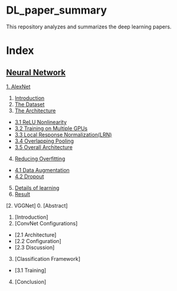 # DL_paper_summary
This repository analyzes and summarizes the deep learning papers.

# Index  

## [Neural Network](https://github.com/galaxy1014/DL_paper_summary/tree/master/Neural%20Network#neural-network)  
[1. AlexNet](https://github.com/galaxy1014/DL_paper_summary/tree/master/Neural%20Network/AlexNet#alexnet)  
1. [Introduction](https://github.com/galaxy1014/DL_paper_summary/tree/master/Neural%20Network/AlexNet#1-introduction)  
2. [The Dataset](https://github.com/galaxy1014/DL_paper_summary/tree/master/Neural%20Network/AlexNet#2-the-dataset)  
3. [The Architecture](https://github.com/galaxy1014/DL_paper_summary/tree/master/Neural%20Network/AlexNet#3-the-architecture)  
* [3.1 ReLU Nonlinearity](https://github.com/galaxy1014/DL_paper_summary/tree/master/Neural%20Network/AlexNet#31-relu-nonlinearity)  
* [3.2 Training on Multiple GPUs](https://github.com/galaxy1014/DL_paper_summary/tree/master/Neural%20Network/AlexNet#32-training-on-multiple-gpus)  
* [3.3 Local Response Normalization(LRN)](https://github.com/galaxy1014/DL_paper_summary/tree/master/Neural%20Network/AlexNet#33-local-response-normalizationlrn)  
* [3.4 Overlapping Pooling](https://github.com/galaxy1014/DL_paper_summary/tree/master/Neural%20Network/AlexNet#34-overlapping-pooling)  
* [3.5 Overall Architecture](https://github.com/galaxy1014/DL_paper_summary/tree/master/Neural%20Network/AlexNet#35-overall-architecture)  
4. [Reducing Overfitting](https://github.com/galaxy1014/DL_paper_summary/tree/master/Neural%20Network/AlexNet#4-reducing-overfitting)  
* [4.1 Data Augmentation](https://github.com/galaxy1014/DL_paper_summary/tree/master/Neural%20Network/AlexNet#41-data-augmentation)  
* [4.2 Dropout](https://github.com/galaxy1014/DL_paper_summary/tree/master/Neural%20Network/AlexNet#42-dropout)  
5. [Details of learning](https://github.com/galaxy1014/DL_paper_summary/tree/master/Neural%20Network/AlexNet#5-details-of-learning)  
6. [Result](https://github.com/galaxy1014/DL_paper_summary/tree/master/Neural%20Network/AlexNet#6-result)

[2. VGGNet]
0. [Abstract] 
1. [Introduction]
2. [ConvNet Configurations]
* [2.1 Architecture]
* [2.2 Configuration]
* [2.3 Discussion]
3. [Classification Framework]
* [3.1 Training]
4. [Conclusion]

